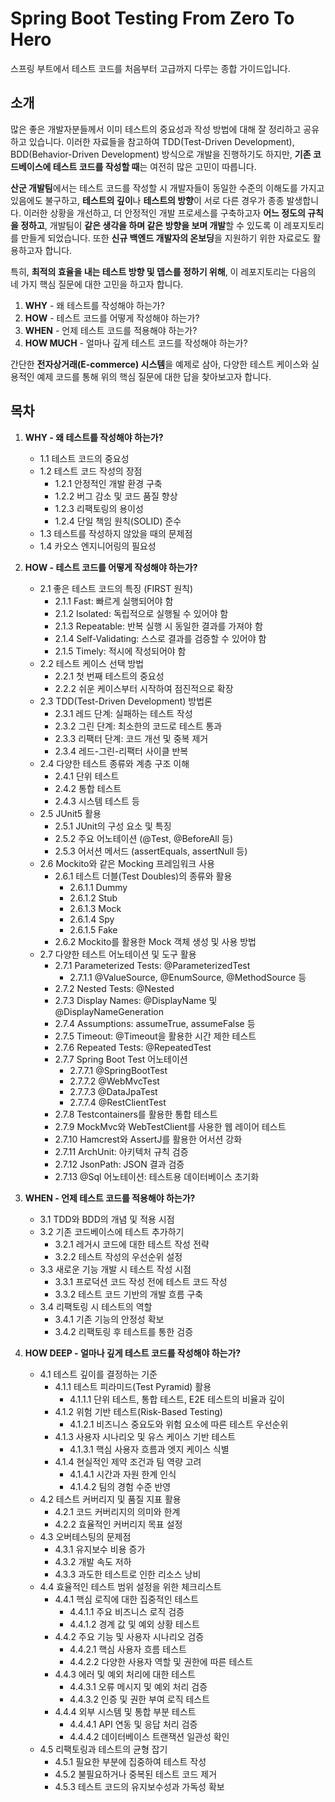 # Spring Boot Testing From Zero To Hero

스프링 부트에서 테스트 코드를 처음부터 고급까지 다루는 종합 가이드입니다.

## 소개

많은 좋은 개발자분들께서 이미 테스트의 중요성과 작성 방법에 대해 잘 정리하고 공유하고 있습니다. 이러한 자료들을 참고하여 TDD(Test-Driven Development), BDD(Behavior-Driven Development) 방식으로 개발을 진행하기도 하지만, **기존 코드베이스에 테스트 코드를 작성할 때**는 여전히 많은 고민이 따릅니다.

**산군 개발팀**에서는 테스트 코드를 작성할 시 개발자들이 동일한 수준의 이해도를 가지고 있음에도 불구하고, **테스트의 깊이**나 **테스트의 방향**이 서로 다른 경우가 종종 발생합니다. 이러한 상황을 개선하고, 더 안정적인 개발 프로세스를 구축하고자 **어느 정도의 규칙을 정하고**, 개발팀이 **같은 생각을 하며 같은 방향을 보며 개발**할 수 있도록 이 레포지토리를 만들게 되었습니다. 또한 **신규 백엔드 개발자의 온보딩**을 지원하기 위한 자료로도 활용하고자 합니다.

특히, **최적의 효율을 내는 테스트 방향 및 뎁스를 정하기 위해**, 이 레포지토리는 다음의 네 가지 핵심 질문에 대한 고민을 하고자 합니다.

1. **WHY** - 왜 테스트를 작성해야 하는가?
2. **HOW** - 테스트 코드를 어떻게 작성해야 하는가?
3. **WHEN** - 언제 테스트 코드를 적용해야 하는가?
4. **HOW MUCH** - 얼마나 깊게 테스트 코드를 작성해야 하는가?

간단한 **전자상거래(E-commerce) 시스템**을 예제로 삼아, 다양한 테스트 케이스와 실용적인 예제 코드를 통해 위의 핵심 질문에 대한 답을 찾아보고자 합니다.

## 목차

1. **WHY - 왜 테스트를 작성해야 하는가?**
    - 1.1 테스트 코드의 중요성
    - 1.2 테스트 코드 작성의 장점
        - 1.2.1 안정적인 개발 환경 구축
        - 1.2.2 버그 감소 및 코드 품질 향상
        - 1.2.3 리팩토링의 용이성
        - 1.2.4 단일 책임 원칙(SOLID) 준수
    - 1.3 테스트를 작성하지 않았을 때의 문제점
    - 1.4 카오스 엔지니어링의 필요성

2. **HOW - 테스트 코드를 어떻게 작성해야 하는가?**
    - 2.1 좋은 테스트 코드의 특징 (FIRST 원칙)
        - 2.1.1 Fast: 빠르게 실행되어야 함
        - 2.1.2 Isolated: 독립적으로 실행될 수 있어야 함
        - 2.1.3 Repeatable: 반복 실행 시 동일한 결과를 가져야 함
        - 2.1.4 Self-Validating: 스스로 결과를 검증할 수 있어야 함
        - 2.1.5 Timely: 적시에 작성되어야 함
    - 2.2 테스트 케이스 선택 방법
        - 2.2.1 첫 번째 테스트의 중요성
        - 2.2.2 쉬운 케이스부터 시작하여 점진적으로 확장
    - 2.3 TDD(Test-Driven Development) 방법론
        - 2.3.1 레드 단계: 실패하는 테스트 작성
        - 2.3.2 그린 단계: 최소한의 코드로 테스트 통과
        - 2.3.3 리팩터 단계: 코드 개선 및 중복 제거
        - 2.3.4 레드-그린-리팩터 사이클 반복
    - 2.4 다양한 테스트 종류와 계층 구조 이해
        - 2.4.1 단위 테스트
        - 2.4.2 통합 테스트
        - 2.4.3 시스템 테스트 등
    - 2.5 JUnit5 활용
        - 2.5.1 JUnit의 구성 요소 및 특징
        - 2.5.2 주요 어노테이션 (@Test, @BeforeAll 등)
        - 2.5.3 어서션 메서드 (assertEquals, assertNull 등)
    - 2.6 Mockito와 같은 Mocking 프레임워크 사용
        - 2.6.1 테스트 더블(Test Doubles)의 종류와 활용
            - 2.6.1.1 Dummy
            - 2.6.1.2 Stub
            - 2.6.1.3 Mock
            - 2.6.1.4 Spy
            - 2.6.1.5 Fake
        - 2.6.2 Mockito를 활용한 Mock 객체 생성 및 사용 방법
    - 2.7 다양한 테스트 어노테이션 및 도구 활용
        - 2.7.1 Parameterized Tests: @ParameterizedTest
            - 2.7.1.1 @ValueSource, @EnumSource, @MethodSource 등
        - 2.7.2 Nested Tests: @Nested
        - 2.7.3 Display Names: @DisplayName 및 @DisplayNameGeneration
        - 2.7.4 Assumptions: assumeTrue, assumeFalse 등
        - 2.7.5 Timeout: @Timeout을 활용한 시간 제한 테스트
        - 2.7.6 Repeated Tests: @RepeatedTest
        - 2.7.7 Spring Boot Test 어노테이션
            - 2.7.7.1 @SpringBootTest
            - 2.7.7.2 @WebMvcTest
            - 2.7.7.3 @DataJpaTest
            - 2.7.7.4 @RestClientTest
        - 2.7.8 Testcontainers를 활용한 통합 테스트
        - 2.7.9 MockMvc와 WebTestClient를 사용한 웹 레이어 테스트
        - 2.7.10 Hamcrest와 AssertJ를 활용한 어서션 강화
        - 2.7.11 ArchUnit: 아키텍처 규칙 검증
        - 2.7.12 JsonPath: JSON 결과 검증
        - 2.7.13 @Sql 어노테이션: 테스트용 데이터베이스 초기화

3. **WHEN - 언제 테스트 코드를 적용해야 하는가?**
    - 3.1 TDD와 BDD의 개념 및 적용 시점
    - 3.2 기존 코드베이스에 테스트 추가하기
        - 3.2.1 레거시 코드에 대한 테스트 작성 전략
        - 3.2.2 테스트 작성의 우선순위 설정
    - 3.3 새로운 기능 개발 시 테스트 작성 시점
        - 3.3.1 프로덕션 코드 작성 전에 테스트 코드 작성
        - 3.3.2 테스트 코드 기반의 개발 흐름 구축
    - 3.4 리팩토링 시 테스트의 역할
        - 3.4.1 기존 기능의 안정성 확보
        - 3.4.2 리팩토링 후 테스트를 통한 검증

4. **HOW DEEP - 얼마나 깊게 테스트 코드를 작성해야 하는가?**
    - 4.1 테스트 깊이를 결정하는 기준
        - 4.1.1 테스트 피라미드(Test Pyramid) 활용
            - 4.1.1.1 단위 테스트, 통합 테스트, E2E 테스트의 비율과 깊이
        - 4.1.2 위험 기반 테스트(Risk-Based Testing)
            - 4.1.2.1 비즈니스 중요도와 위험 요소에 따른 테스트 우선순위
        - 4.1.3 사용자 시나리오 및 유스 케이스 기반 테스트
            - 4.1.3.1 핵심 사용자 흐름과 엣지 케이스 식별
        - 4.1.4 현실적인 제약 조건과 팀 역량 고려
            - 4.1.4.1 시간과 자원 한계 인식
            - 4.1.4.2 팀의 경험 수준 반영
    - 4.2 테스트 커버리지 및 품질 지표 활용
        - 4.2.1 코드 커버리지의 의미와 한계
        - 4.2.2 효율적인 커버리지 목표 설정
    - 4.3 오버테스팅의 문제점
        - 4.3.1 유지보수 비용 증가
        - 4.3.2 개발 속도 저하
        - 4.3.3 과도한 테스트로 인한 리소스 낭비
    - 4.4 효율적인 테스트 범위 설정을 위한 체크리스트
        - 4.4.1 핵심 로직에 대한 집중적인 테스트
            - 4.4.1.1 주요 비즈니스 로직 검증
            - 4.4.1.2 경계 값 및 예외 상황 테스트
        - 4.4.2 주요 기능 및 사용자 시나리오 검증
            - 4.4.2.1 핵심 사용자 흐름 테스트
            - 4.4.2.2 다양한 사용자 역할 및 권한에 따른 테스트
        - 4.4.3 에러 및 예외 처리에 대한 테스트
            - 4.4.3.1 오류 메시지 및 예외 처리 검증
            - 4.4.3.2 인증 및 권한 부여 로직 테스트
        - 4.4.4 외부 시스템 및 통합 부분 테스트
            - 4.4.4.1 API 연동 및 응답 처리 검증
            - 4.4.4.2 데이터베이스 트랜잭션 일관성 확인
    - 4.5 리팩토링과 테스트의 균형 잡기
        - 4.5.1 필요한 부분에 집중하여 테스트 작성
        - 4.5.2 불필요하거나 중복된 테스트 코드 제거
        - 4.5.3 테스트 코드의 유지보수성과 가독성 확보

